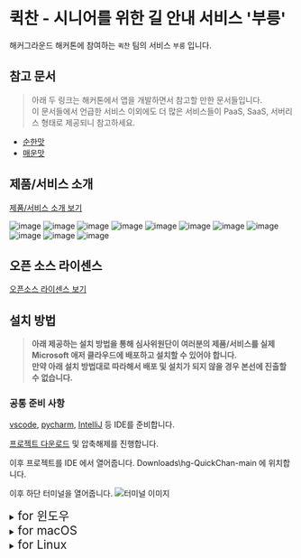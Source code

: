 # 퀵찬 - 시니어를 위한 길 안내 서비스 '부릉'

해커그라운드 해커톤에 참여하는 `퀵찬` 팀의 서비스 `부릉` 입니다.

## 참고 문서

> 아래 두 링크는 해커톤에서 앱을 개발하면서 참고할 만한 문서들입니다.  
 이 문서들에서 언급한 서비스 이외에도 더 많은 서비스들이 PaaS, SaaS, 서버리스 형태로 제공되니 참고하세요.

- [순한맛](./REFERENCES_BASIC.md)
- [매운맛](./REFERENCES_ADVANCED.md)

## 제품/서비스 소개

<!-- 아래 링크는 지우지 마세요 -->
[제품/서비스 소개 보기](TOPIC.md)
<!-- 위 링크는 지우지 마세요 -->
![image](https://github.com/user-attachments/assets/1bbbdb44-441f-458e-a4d2-d423d9e9e8c7)
![image](https://github.com/user-attachments/assets/58d89807-a463-4967-8470-34f18f23b2c2)
![image](https://github.com/user-attachments/assets/ee239f42-4ec3-48aa-898b-8dd8c75b3bf5)
![image](https://github.com/user-attachments/assets/9b62e6db-1d1e-43ce-ab00-fd7482f697b4)
![image](https://github.com/user-attachments/assets/737fbb42-9acd-41ef-b28e-1fe2ecc71f97)
![image](https://github.com/user-attachments/assets/5fab51a4-29b5-431d-b2e2-151e3c4618af)
![image](https://github.com/user-attachments/assets/8a700849-f350-4c39-bd8d-d8da1ab7dd1d)
![image](https://github.com/user-attachments/assets/12b9b65d-341c-4c3d-85d0-0e45f8216ee4)
![image](https://github.com/user-attachments/assets/a96f0fc7-97e6-4d80-ae5b-a06a22ccf840)
![image](https://github.com/user-attachments/assets/a266f635-cd06-4704-b918-c1459e8de16f)
![image](https://github.com/user-attachments/assets/e4ac5622-9f42-4ac0-b45f-229069fa68fa)



## 오픈 소스 라이센스

<!-- 아래 링크는 지우지 마세요 -->
[오픈소스 라이센스 보기](./LICENSE)
<!-- 위 링크는 지우지 마세요 -->

## 설치 방법

> **아래 제공하는 설치 방법을 통해 심사위원단이 여러분의 제품/서비스를 실제 Microsoft 애저 클라우드에 배포하고 설치할 수 있어야 합니다.  
 만약 아래 설치 방법대로 따라해서 배포 및 설치가 되지 않을 경우 본선에 진출할 수 없습니다.**

### 공통 준비 사항
[vscode](https://code.visualstudio.com/download), [pycharm](https://www.jetbrains.com/help/pycharm/installation-guide.html), [IntelliJ](https://www.jetbrains.com/ko-kr/idea/) 등 IDE를 준비합니다.

[프로젝트 다운로드](https://github.com/hackersground-kr/hg-QuickChan/archive/refs/heads/main.zip)
및 압축해제를 진행합니다.

이후 프로젝트를 IDE 에서 열어줍니다.
Downloads\hg-QuickChan-main 에 위치합니다.

이후 하단 터미널을 열어줍니다.
![터미널 이미지](./images/ide.PNG)

<details>
<summary><span style="font-size: 1.5em;">for 윈도우</span></summary>
<div markdown="1">

```git
az --version
```
버전이 출력된다면 아래 CLI 설치를 넘겨도 됩니다.

### 사전 준비 사항
https://learn.microsoft.com/en-us/cli/azure/install-azure-cli-windows?tabs=azure-cli

애저 CLI 설치
(설치 이후 IDE를 재시작 해주세요)


```git
az --version
```
이후 설치 확인


```git
cd ./source_codes/flask
```
백엔드 폴더로 이동(프로젝트 폴더 내에서 이동)


# 시작하기

```git
az login
```
애저 CLI를 통해서 로그인 진행
![ex_screenshot](./images/az_login.PNG)

자신에게 해당하는 계정을 선택하면 됩니다.

![ex_screenshot](./images/az_sub.PNG)

```
az webapp up --runtime PYTHON:3.9 --sku B1 --logs --resource-group {"자신의 리소스 그룹 이름"} --location KoreaCentral
```
{"자신의 리소스 그룹 이름"} 을 알맞게 변경해주세요.
ㅤ
<details>
<summary>오류가 발생할 경우</summary>
<div markdown="1">
속도가 느린 인터넷을 사용하여 접속한다면 Time Out에 빠질 수 있습니다.      

혹은
```
az upgrade
az cloud update --skip-ssl-validation
```
애저 CLI업데이트 및 SSL 인증서를 비활성화하여 실행 가능합니다.
</div>
</details>

<img src="./images/az_out.PNG">

http://<app-name>.azurewebsites.net 에 접속하여 페이지가 나온다면 성공.
</div>
</details>








<details>
<summary><span style="font-size: 1.5em;">for macOS</span></summary>
<div markdown="1">

### 사전 준비 사항

#### 1. Homebrew 설치

Homebrew는 macOS용 패키지 관리자입니다. 아직 설치하지 않았다면, 터미널을 열고 다음 명령어를 실행하여 Homebrew를 설치합니다:

```
brew --version
```
brew버전 확인 입니다. 설치가 되어 있다면 Azure CLI로 넘어가면 됩니다

```
 /bin/bash -c "$(curl -fsSL https://raw.githubusercontent.com/Homebrew/install/HEAD/install.sh)"
```
Homebrew 설치가 완료되면, 설치가 정상적으로 되었는지 확인합니다:


```
brew --version
```

----------------------
### 2. Azure CLI 설치

```
brew update
brew install azure-cli
```
Homebrew를 사용하여 Azure CLI를 설치합니다:


```
az --version
```
설치 후 Azure CLI 버전을 확인하여 올바르게 설치되었는지 확인합니다:


```
cd ./source_codes/flask
```
Flask 백엔드 폴더로 이동합니다.
REPOSITORY_ROOT/source_codes/flask 으로 이동

# 시작하기

```
az login
```
Azure CLI를 사용하여 Azure에 로그인합니다.
![ex_screenshot](./images/az_login.PNG)

자신에게 해당하는 계정을 선택하면 됩니다.

![ex_screenshot](./images/az_sub.PNG)

로그인이 완료되면 애플리케이션을 배포합니다.


```
az webapp up --runtime PYTHON:3.9 --sku B1 --logs --resource-group {"자신의 리소스 그룹 이름"} --location KoreaCentral
```
위 명령어에서 {"자신의 리소스 그룹 이름"}을 자신의 리소스 그룹 이름으로 변경해주세요.

<details> <summary>오류가 발생할 경우</summary> <div markdown="1">
인터넷 속도가 느리면 Time Out 오류가 발생할 수 있습니다.

또는 다른 오류가 발생할 수 있습니다.
다음 명령어로 문제를 해결할 수 있습니다:

```
az upgrade
az cloud update --skip-ssl-validation
```
위 명령어는 Azure CLI를 업데이트하고 SSL 인증서 검증을 비활성화하여 실행합니다.

</div> </details>

애플리케이션이 성공적으로 배포되었는지 확인하려면, 
http://<app-name>.azurewebsites.net 에 접속하여 웹 페이지가 제대로 표시되는지 확인합니다.

</div> </details> 


<details>
<summary><span style="font-size: 1.5em;">for Linux</span></summary>
<div markdown="1">
TODO
</div>
</details>
